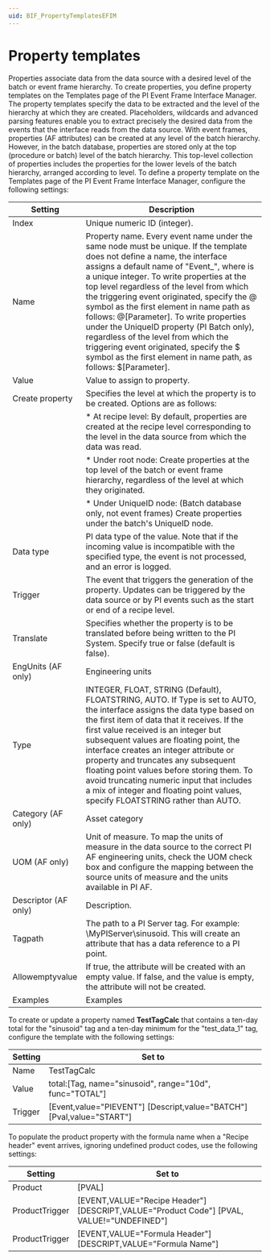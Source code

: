 ```yaml
---
uid: BIF_PropertyTemplatesEFIM
---
```


# Property templates

Properties associate data from the data source with a desired level of the batch or event frame hierarchy. To create properties, you define property templates on the Templates page of the PI Event Frame Interface Manager. The property templates specify the data to be extracted and the level of the hierarchy at which they are created. Placeholders, wildcards and advanced parsing features enable you to extract precisely the desired data from the events that the interface reads from the data source.
With event frames, properties (AF attributes) can be created at any level of the batch hierarchy. However, in the batch database, properties are stored only at the top (procedure or batch) level of the batch hierarchy. This top-level collection of properties includes the properties for the lower levels of the batch hierarchy, arranged according to level.
To define a property template on the Templates page of the PI Event Frame Interface Manager, configure the following settings:

| Setting | Description |
| ------- | ----------- |
| Index | Unique numeric ID (integer). |
| Name | Property name. Every event name under the same node must be unique. If the template does not define a name, the interface assigns a default name of "Event_<n>", where <n> is a unique integer. To write properties at the top level regardless of the level from which the triggering event originated, specify the @ symbol as the first element in name path as follows: @\[Parameter]. To write properties under the UniqueID property (PI Batch only), regardless of the level from which the triggering event originated, specify the $ symbol as the first element in name path, as follows: $\[Parameter].|
| Value | Value to assign to property. |
| Create property | Specifies the level at which the property is to be created. Options are as follows: |
|   |  * At recipe level: By default, properties are created at the recipe level corresponding to the level in the data source from which the data was read. |
|   |  * Under root node: Create properties at the top level of the batch or event frame hierarchy, regardless of the level at which they originated.
|   |  * Under UniqueID node: (Batch database only, not event frames) Create properties under the batch's UniqueID node. |
| Data type | PI data type of the value. Note that if the incoming value is incompatible with the specified type, the event is not processed, and an error is logged. |
| Trigger | The event that triggers the generation of the property. Updates can be triggered by the data source or by PI events such as the start or end of a recipe level. |
| Translate | Specifies whether the property is to be translated before being written to the PI System. Specify true or false (default is false). |
| EngUnits (AF only) | Engineering units |
| Type | INTEGER, FLOAT, STRING (Default), FLOATSTRING, AUTO. If Type is set to AUTO, the interface assigns the data type based on the first item of data that it receives. If the first value received is an integer but subsequent values are floating point, the interface creates an integer attribute or property and truncates any subsequent floating point values before storing them. To avoid truncating numeric input that includes a mix of integer and floating point values, specify FLOATSTRING rather than AUTO. |
| Category (AF only) | Asset category |
| UOM (AF only) | Unit of measure. To map the units of measure in the data source to the correct PI AF engineering units, check the UOM check box and configure the mapping between the source units of measure and the units available in PI AF. |
| Descriptor (AF only) | Description. |
| Tagpath | The path to a PI Server tag. For example: \\MyPIServer\sinusoid. This will create an attribute that has a data reference to a PI point. |
| Allowemptyvalue | If true, the attribute will be created with an empty value. If false, and the value is empty, the attribute will not be created. |
| Examples | Examples |

To create or update a property named **TestTagCalc** that contains a ten-day total for the "sinusoid" tag and a ten-day minimum for the "test_data_1" tag, configure the template with the following settings:

| Setting | Set to |
| ------- | ------ |
| Name | TestTagCalc |
| Value | total:[Tag, name="sinusoid", range="10d", func="TOTAL"] |
| Trigger | [Event,value="PIEVENT"] [Descript,value="BATCH"] [Pval,value="START"] |

To populate the product property with the formula name when a "Recipe header" event arrives, ignoring undefined product codes, use the following settings:

| Setting | Set to |
| ------- | ------ |
| Product | [PVAL] |
| ProductTrigger | [EVENT,VALUE="Recipe Header"] [DESCRIPT,VALUE="Product Code"] [PVAL, VALUE!="UNDEFINED"] |
| ProductTrigger | [EVENT,VALUE="Formula Header"] [DESCRIPT,VALUE="Formula Name"] |